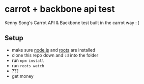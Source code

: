 # carrot + backbone api test

Kenny Song's Carrot API & Backbone test built in the carrot way : )

Setup
-----

- make sure [node.js](http://nodejs.org) and [roots](http://roots.cx) are installed
- clone this repo down and `cd` into the folder
- run `npm install`
- run `roots watch`
- ???
- get money
